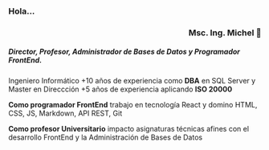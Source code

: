 ### Hola...
### <div align="right"> Msc. Ing. Michel  👋 </div>

##### Director, Profesor, Administrador de Bases de Datos y Programador FrontEnd.

Ingeniero Informático +10 años de experiencia como **DBA** en SQL Server y Master en Direccción +5 años de experiencia aplicando **ISO 20000**

**Como programador FrontEnd** trabajo en tecnología React y domino HTML, CSS, JS, Markdown, API REST, Git

**Como profesor Universitario** impacto asignaturas técnicas afines con el desarrollo FrontEnd y la Administración de Bases de Datos

<!--
**mdiazl/mdiazl** is a ✨ _special_ ✨ repository because its `README.md` (this file) appears on your GitHub profile.

Here are some ideas to get you started:

- 🔭 I’m currently working on ...
- 🌱 I’m currently learning ...
- 👯 I’m looking to collaborate on ...
- 🤔 I’m looking for help with ...
- 💬 Ask me about ...
- 📫 How to reach me: ...
- 😄 Pronouns: ...
- ⚡ Fun fact: ...
-->
